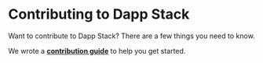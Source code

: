 # Contributing to Dapp Stack

Want to contribute to Dapp Stack? There are a few things you need to know.  

We wrote a **[contribution guide](https://dapp-stack.org/contributing/how-to-contribute.html)** to help you get started.